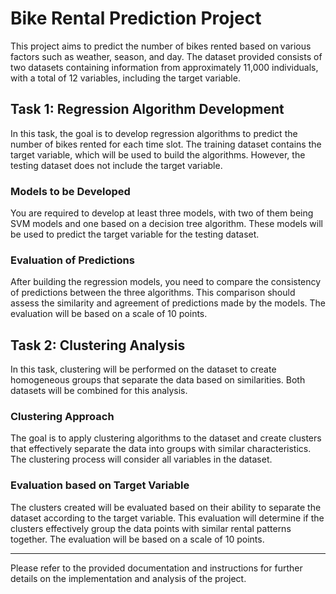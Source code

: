 # Bike Rental Prediction Project

This project aims to predict the number of bikes rented based on various factors such as weather, season, and day. The dataset provided consists of two datasets containing information from approximately 11,000 individuals, with a total of 12 variables, including the target variable.

## Task 1: Regression Algorithm Development

In this task, the goal is to develop regression algorithms to predict the number of bikes rented for each time slot. The training dataset contains the target variable, which will be used to build the algorithms. However, the testing dataset does not include the target variable.

### Models to be Developed

You are required to develop at least three models, with two of them being SVM models and one based on a decision tree algorithm. These models will be used to predict the target variable for the testing dataset. 

### Evaluation of Predictions

After building the regression models, you need to compare the consistency of predictions between the three algorithms. This comparison should assess the similarity and agreement of predictions made by the models. The evaluation will be based on a scale of 10 points.

## Task 2: Clustering Analysis

In this task, clustering will be performed on the dataset to create homogeneous groups that separate the data based on similarities. Both datasets will be combined for this analysis.

### Clustering Approach

The goal is to apply clustering algorithms to the dataset and create clusters that effectively separate the data into groups with similar characteristics. The clustering process will consider all variables in the dataset.

### Evaluation based on Target Variable

The clusters created will be evaluated based on their ability to separate the dataset according to the target variable. This evaluation will determine if the clusters effectively group the data points with similar rental patterns together. The evaluation will be based on a scale of 10 points.

---

Please refer to the provided documentation and instructions for further details on the implementation and analysis of the project.